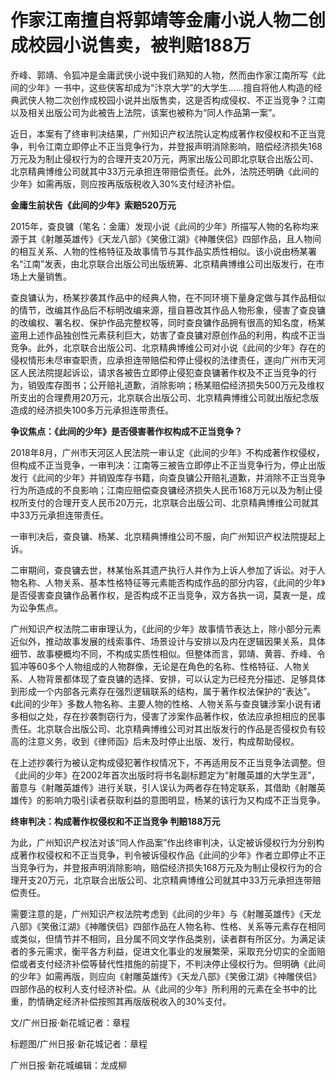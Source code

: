# 作家江南擅自将郭靖等金庸小说人物二创成校园小说售卖，被判赔188万

乔峰、郭靖、令狐冲是金庸武侠小说中我们熟知的人物，然而由作家江南所写《此间的少年》一书中，这些侠客却成为“汴京大学”的大学生......擅自将他人构造的经典武侠人物二次创作成校园小说并出版售卖，这是否构成侵权、不正当竞争？江南以及相关出版公司为此被告上法院，该案也被称为“同人作品第一案”。

近日，本案有了终审判决结果，广州知识产权法院认定构成著作权侵权和不正当竞争，判令江南立即停止不正当竞争行为，并登报声明消除影响，赔偿经济损失168万元及为制止侵权行为的合理开支20万元，两家出版公司即北京联合出版公司、北京精典博维公司就其中33万元承担连带赔偿责任。此外，法院还明确《此间的少年》如需再版，则应按再版版税收入30%支付经济补偿。

**金庸生前状告《此间的少年》索赔520万元**

2015年，查良镛（笔名：金庸）发现小说《此间的少年》所描写人物的名称均来源于其《射雕英雄传》《天龙八部》《笑傲江湖》《神雕侠侣》四部作品，且人物间的相互关系、人物的性格特征及故事情节与其作品实质性相似。该小说由杨某署名“江南”发表，由北京联合出版公司出版统筹、北京精典博维公司出版发行，在市场上大量销售。

查良镛认为，杨某抄袭其作品中的经典人物，在不同环境下量身定做与其作品相似的情节，改编其作品后不标明改编来源，擅自篡改其作品人物形象，侵害了查良镛的改编权、署名权、保护作品完整权等，同时查良镛作品拥有很高的知名度，杨某盗用上述作品独创性元素获利巨大，妨害了查良镛对原创作品的利用，构成不正当竞争。此外，北京联合出版公司、北京精典博维公司对小说《此间的少年》存在的侵权情形未尽审查职责，应承担连带赔偿和停止侵权的法律责任，遂向广州市天河区人民法院提起诉讼，请求各被告立即停止侵犯查良镛著作权及不正当竞争的行为，销毁库存图书；公开赔礼道歉，消除影响；杨某赔偿经济损失500万元及维权所支出的合理费用20万元，北京联合出版公司、北京精典博维公司就出版纪念版造成的经济损失100多万元承担连带责任。

**争议焦点：《此间的少年》是否侵害著作权构成不正当竞争？**

2018年8月，广州市天河区人民法院一审认定《此间的少年》不构成著作权侵权，但构成不正当竞争，一审判决：江南等三被告立即停止不正当竞争行为，停止出版发行《此间的少年》并销毁库存书籍，向查良镛公开赔礼道歉，并消除不正当竞争行为所造成的不良影响；江南应赔偿查良镛经济损失人民币168万元以及为制止侵权所支付的合理开支人民币20万元，北京联合出版公司、北京精典博维公司就其中33万元承担连带责任。

一审判决后，查良镛、杨某、北京精典博维公司不服，向广州知识产权法院提起上诉。

二审期间，查良镛去世，林某怡系其遗产执行人并作为上诉人参加了诉讼。对于人物名称、人物关系、基本性格特征等元素能否构成作品的部分内容，《此间的少年》是否侵害查良镛作品著作权，是否构成不正当竞争，双方各执一词，莫衷一是，成为讼争焦点。

广州知识产权法院二审审理认为，《此间的少年》故事情节表达上，除小部分元素近似外，推动故事发展的线索事件、场景设计与安排以及内在逻辑因果关系，具体细节、故事梗概均不同，不构成实质性相似。但整体而言，郭靖、黄蓉、乔峰、令狐冲等60多个人物组成的人物群像，无论是在角色的名称、性格特征、人物关系、人物背景都体现了查良镛的选择、安排，可以认定为已经充分描述、足够具体到形成一个内部各元素存在强烈逻辑联系的结构，属于著作权法保护的“表达”。《此间的少年》多数人物名称、主要人物的性格、人物关系与查良镛涉案小说有诸多相似之处，存在抄袭剽窃行为，侵害了涉案作品著作权，依法应承担相应的民事责任。北京联合出版公司、北京精典博维公司对其出版发行的作品是否侵权负有较高的注意义务，收到《律师函》后未及时停止出版、发行，构成帮助侵权。

在上述抄袭行为被认定构成侵犯著作权情况下，不再适用反不正当竞争法调整。但《此间的少年》在2002年首次出版时将书名副标题定为“射雕英雄的大学生涯”，蓄意与《射雕英雄传》进行关联，引人误认为两者存在特定联系，其借助《射雕英雄传》的影响力吸引读者获取利益的意图明显，杨某的该行为又构成不正当竞争。

**终审判决：构成著作权侵权和不正当竞争 判赔188万元**

为此，广州知识产权法对该“同人作品案”作出终审判决，认定被诉侵权行为分别构成著作权侵权和不正当竞争，判令被诉侵权作品《此间的少年》作者立即停止不正当竞争行为，并登报声明消除影响，赔偿经济损失168万元及为制止侵权行为的合理开支20万元，北京联合出版公司、北京精典博维公司就其中33万元承担连带赔偿责任。

需要注意的是，广州知识产权法院考虑到《此间的少年》与《射雕英雄传》《天龙八部》《笑傲江湖》《神雕侠侣》四部作品在人物名称、性格、关系等元素存在相同或类似，但情节并不相同，且分属不同文学作品类别，读者群有所区分。为满足读者的多元需求，衡平各方利益，促进文化事业的发展繁荣，采取充分切实的全面赔偿或者支付经济补偿等替代性措施的前提下，不判决停止侵权行为。但明确《此间的少年》如需再版，则应向《射雕英雄传》《天龙八部》《笑傲江湖》《神雕侠侣》四部作品的权利人支付经济补偿。从《此间的少年》所利用的元素在全书中的比重，酌情确定经济补偿按照其再版版税收入的30%支付。

文/广州日报·新花城记者：章程

标题图/广州日报·新花城记者：章程

广州日报·新花城编辑：龙成柳

